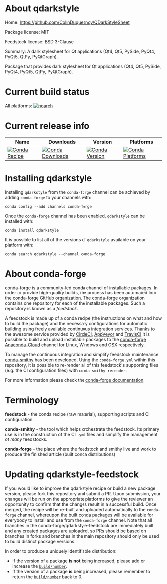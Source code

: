 About qdarkstyle
================

Home: https://github.com/ColinDuquesnoy/QDarkStyleSheet

Package license: MIT

Feedstock license: BSD 3-Clause

Summary: A dark stylesheet for Qt applications (Qt4, Qt5, PySide, PyQt4, PyQt5, QtPy, PyQtGraph).

Package that provides dark stylesheet for Qt applications
(Qt4, Qt5, PySide, PyQt4, PyQt5, QtPy, PyQtGraph).


Current build status
====================

All platforms:
[![noarch](https://img.shields.io/circleci/project/github/conda-forge/qdarkstyle-feedstock/master.svg?label=noarch)](https://circleci.com/gh/conda-forge/qdarkstyle-feedstock)

Current release info
====================

| Name | Downloads | Version | Platforms |
| --- | --- | --- | --- |
| [![Conda Recipe](https://img.shields.io/badge/recipe-qdarkstyle-green.svg)](https://anaconda.org/conda-forge/qdarkstyle) | [![Conda Downloads](https://img.shields.io/conda/dn/conda-forge/qdarkstyle.svg)](https://anaconda.org/conda-forge/qdarkstyle) | [![Conda Version](https://img.shields.io/conda/vn/conda-forge/qdarkstyle.svg)](https://anaconda.org/conda-forge/qdarkstyle) | [![Conda Platforms](https://img.shields.io/conda/pn/conda-forge/qdarkstyle.svg)](https://anaconda.org/conda-forge/qdarkstyle) |

Installing qdarkstyle
=====================

Installing `qdarkstyle` from the `conda-forge` channel can be achieved by adding `conda-forge` to your channels with:

```
conda config --add channels conda-forge
```

Once the `conda-forge` channel has been enabled, `qdarkstyle` can be installed with:

```
conda install qdarkstyle
```

It is possible to list all of the versions of `qdarkstyle` available on your platform with:

```
conda search qdarkstyle --channel conda-forge
```


About conda-forge
=================

conda-forge is a community-led conda channel of installable packages.
In order to provide high-quality builds, the process has been automated into the
conda-forge GitHub organization. The conda-forge organization contains one repository
for each of the installable packages. Such a repository is known as a *feedstock*.

A feedstock is made up of a conda recipe (the instructions on what and how to build
the package) and the necessary configurations for automatic building using freely
available continuous integration services. Thanks to the awesome service provided by
[CircleCI](https://circleci.com/), [AppVeyor](https://www.appveyor.com/)
and [TravisCI](https://travis-ci.org/) it is possible to build and upload installable
packages to the [conda-forge](https://anaconda.org/conda-forge)
[Anaconda-Cloud](https://anaconda.org/) channel for Linux, Windows and OSX respectively.

To manage the continuous integration and simplify feedstock maintenance
[conda-smithy](https://github.com/conda-forge/conda-smithy) has been developed.
Using the ``conda-forge.yml`` within this repository, it is possible to re-render all of
this feedstock's supporting files (e.g. the CI configuration files) with ``conda smithy rerender``.

For more information please check the [conda-forge documentation](https://conda-forge.org/docs/).

Terminology
===========

**feedstock** - the conda recipe (raw material), supporting scripts and CI configuration.

**conda-smithy** - the tool which helps orchestrate the feedstock.
                   Its primary use is in the construction of the CI ``.yml`` files
                   and simplify the management of *many* feedstocks.

**conda-forge** - the place where the feedstock and smithy live and work to
                  produce the finished article (built conda distributions)


Updating qdarkstyle-feedstock
=============================

If you would like to improve the qdarkstyle recipe or build a new
package version, please fork this repository and submit a PR. Upon submission,
your changes will be run on the appropriate platforms to give the reviewer an
opportunity to confirm that the changes result in a successful build. Once
merged, the recipe will be re-built and uploaded automatically to the
`conda-forge` channel, whereupon the built conda packages will be available for
everybody to install and use from the `conda-forge` channel.
Note that all branches in the conda-forge/qdarkstyle-feedstock are
immediately built and any created packages are uploaded, so PRs should be based
on branches in forks and branches in the main repository should only be used to
build distinct package versions.

In order to produce a uniquely identifiable distribution:
 * If the version of a package **is not** being increased, please add or increase
   the [``build/number``](https://conda.io/docs/user-guide/tasks/build-packages/define-metadata.html#build-number-and-string).
 * If the version of a package **is** being increased, please remember to return
   the [``build/number``](https://conda.io/docs/user-guide/tasks/build-packages/define-metadata.html#build-number-and-string)
   back to 0.
